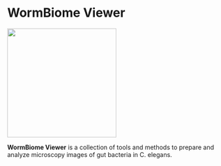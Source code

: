 # WormBiome Viewer

<img src="https://github.com/jesshill/WormBiome-Viewer/assets/41451575/605276ce-53a7-444b-a289-e11a75f0c7fa.png" width="250" height="250">

**WormBiome Viewer** is a collection of tools and methods to prepare and analyze microscopy images of gut bacteria in C. elegans. 
